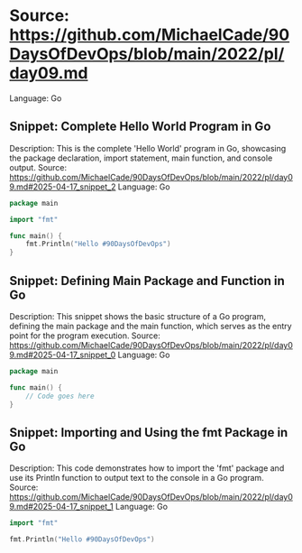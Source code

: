 # Source: https://github.com/MichaelCade/90DaysOfDevOps/blob/main/2022/pl/day09.md
Language: Go

## Snippet: Complete Hello World Program in Go
Description: This is the complete 'Hello World' program in Go, showcasing the package declaration, import statement, main function, and console output.
Source: https://github.com/MichaelCade/90DaysOfDevOps/blob/main/2022/pl/day09.md#2025-04-17_snippet_2
Language: Go

```Go
package main

import "fmt"

func main() {
    fmt.Println("Hello #90DaysOfDevOps")
}
```

## Snippet: Defining Main Package and Function in Go
Description: This snippet shows the basic structure of a Go program, defining the main package and the main function, which serves as the entry point for the program execution.
Source: https://github.com/MichaelCade/90DaysOfDevOps/blob/main/2022/pl/day09.md#2025-04-17_snippet_0
Language: Go

```Go
package main

func main() {
    // Code goes here
}
```

## Snippet: Importing and Using the fmt Package in Go
Description: This code demonstrates how to import the 'fmt' package and use its Println function to output text to the console in a Go program.
Source: https://github.com/MichaelCade/90DaysOfDevOps/blob/main/2022/pl/day09.md#2025-04-17_snippet_1
Language: Go

```Go
import "fmt"

fmt.Println("Hello #90DaysOfDevOps")
```